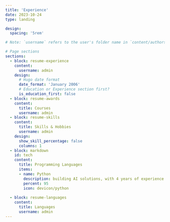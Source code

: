 ```yaml
---
title: 'Experience'
date: 2023-10-24
type: landing

design:
  spacing: '5rem'

# Note: `username` refers to the user's folder name in `content/authors/`

# Page sections
sections:
  - block: resume-experience
    content:
      username: admin
    design:
      # Hugo date format
      date_format: 'January 2006'
      # Education or Experience section first?
      is_education_first: false
  - block: resume-awards
    content:
      title: Courses
      username: admin
  - block: resume-skills
    content:
      title: Skills & Hobbies
      username: admin
    design:
      show_skill_percentage: false
      columns: 1
  - block: markdown
    id: tech
    content:
      title: Programming Languages
      items:
      - name: Python
        description: building AI solutions, with 4 years of experience.
        percent: 95
        icon: devicon/python
      
  - block: resume-languages
    content:
      title: Languages
      username: admin
---
```

